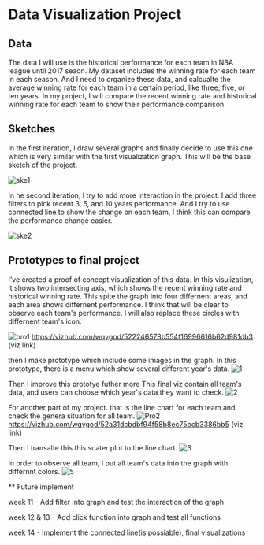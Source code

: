 # Data Visualization Project

## Data

The data I will use is the historical performance for each team in NBA league until 2017 seaon. My dataset includes the winning rate for each team in each season. And I need to organize these data, and calcualte the average winning rate for each team in a certain period, like three, five, or ten years. In my project, I will compare the recent winning rate and historical winning rate for each team to show their performance comparison.

## Sketches

In the first iteration, I draw several graphs and finally decide to use this one which is very similar with the first visualization graph. This will be the base sketch of the project.

![ske1](https://user-images.githubusercontent.com/54642539/220195827-14c1d29f-0b2b-4346-a344-a3f418e77dae.png)

In he second iteration, I try to add more interaction in the project. I add three filters to pick recent 3, 5, and 10 years performance. And I try to use connected line to show the change on each team, I think this can compare the performance change easier.

![ske2](https://user-images.githubusercontent.com/54642539/220196033-270390f0-c88f-46bc-897e-6a30386d4198.png)

## Prototypes to final project 

I’ve created a proof of concept visualization of this data. In this visulization, it shows two intersecting axis, which shows the recent winning rate and historical winning rate. This spite the graph into four differnent areas, and each area shows differnent performance. I think that will be clear to observe each team's performance. I will also replace these circles with differnent team's icon. 

![pro1](https://user-images.githubusercontent.com/54642539/220192532-59c55587-2c54-40f6-bef2-1e6389ca06b4.png)
https://vizhub.com/wqygod/522246578b554f16996616b62d981db3 (viz link)

then I make prototype which include some images in the graph. In this prototype, there is a menu which show several different year's data. 
![1](https://user-images.githubusercontent.com/54642539/235008450-7565212e-ff3e-4d35-98b0-12a8a89a21b7.png)

Then I improve this prototye futher more 
This final viz contain all team's data, and users can choose which year's data they want to check. 
![2](https://user-images.githubusercontent.com/54642539/235008901-af0e063a-3c6e-4bbc-87f9-1b244ac8dfb7.png)

For another part of my project. that is the line chart for each team and check the genera situation for all team. 
![Pro2](https://user-images.githubusercontent.com/54642539/220193445-912b1656-24ea-4ab1-adfa-805310226906.png)
https://vizhub.com/wqygod/52a31dcbdbf94f58b8ec75bcb3386bb5 (viz link)

Then I transalte this this scater plot to the line chart.
![3](https://user-images.githubusercontent.com/54642539/235009146-1784b426-178b-448c-9ec8-446d4b9aa18d.png)

In order to observe all team, I put all team's data into the graph with differnnt colors. 
![5](https://user-images.githubusercontent.com/54642539/235011380-13498abe-bc3d-4198-8c85-58b74de73a9e.png)

** Future implement 

week 11 - Add filter into graph and test the interaction of the graph

week 12 & 13 - Add click function into graph and test all functions

week 14 - Implement the connected line(is possiable), final visualizations
